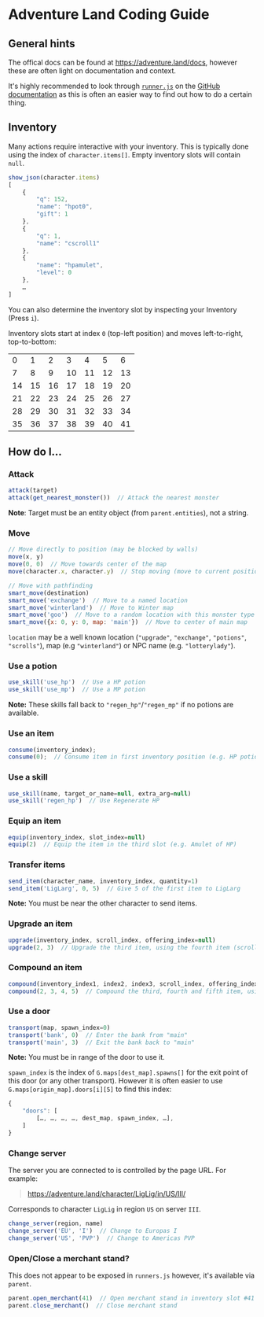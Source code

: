 # Adventure Land Coding Guide

## General hints

The offical docs can be found at <https://adventure.land/docs>, however these are often light on documentation and context.

It's highly recommended to look through [`runner.js`](https://github.com/kaansoral/adventureland/blob/master/runner_functions.js) on the [GitHub documentation](https://github.com/kaansoral/adventureland) as this is often an easier way to find out how to do a certain thing.

## Inventory

Many actions require interactive with your inventory. This is typically done using the index of `character.items[]`. Empty inventory slots will contain `null`.

```javascript
show_json(character.items)
[
	{
		"q": 152,
		"name": "hpot0",
		"gift": 1
	},
	{
		"q": 1,
		"name": "cscroll1"
	},
	{
		"name": "hpamulet",
		"level": 0
	},
	…
]
```

You can also determine the inventory slot by inspecting your Inventory (Press `i`).

Inventory slots start at index `0` (top-left position) and moves left-to-right, top-to-bottom:

|  |  |  |  |  |  |  |
|--|--|--|--|--|--|--|
| 0| 1| 2| 3| 4| 5| 6|
| 7| 8| 9|10|11|12|13|
|14|15|16|17|18|19|20|
|21|22|23|24|25|26|27|
|28|29|30|31|32|33|34|
|35|36|37|38|39|40|41|


## How do I...

### Attack

```javascript
attack(target)
attack(get_nearest_monster())  // Attack the nearest monster
```

**Note**: Target must be an entity object (from `parent.entities`), not a string.

### Move

```javascript
// Move directly to position (may be blocked by walls)
move(x, y)
move(0, 0)  // Move towards center of the map
move(character.x, character.y)  // Stop moving (move to current position)

// Move with pathfinding
smart_move(destination)
smart_move('exchange')  // Move to a named location
smart_move('winterland')  // Move to Winter map
smart_move('goo')  // Move to a random location with this monster type
smart_move({x: 0, y: 0, map: 'main'})  // Move to center of main map
```

`location` may be a well known location (`"upgrade"`, `"exchange"`, `"potions"`, `"scrolls"`), map (e.g `"winterland"`) or NPC name (e.g. `"lotterylady"`).

### Use a potion

```javascript
use_skill('use_hp')  // Use a HP potion
use_skill('use_mp')  // Use a MP potion
```

**Note:** These skills fall back to `"regen_hp"`/`"regen_mp"` if no potions are available.

### Use an item

```javascript
consume(inventory_index);
consume(0);  // Consume item in first inventory position (e.g. HP potion)
```

### Use a skill

```javascript
use_skill(name, target_or_name=null, extra_arg=null)
use_skill('regen_hp')  // Use Regenerate HP
```

### Equip an item

```javascript
equip(inventory_index, slot_index=null)
equip(2)  // Equip the item in the third slot (e.g. Amulet of HP)
```

### Transfer items

```javascript
send_item(character_name, inventory_index, quantity=1)
send_item('LigLarg', 0, 5)  // Give 5 of the first item to LigLarg
```

**Note:** You must be near the other character to send items.

### Upgrade an item

```javascript
upgrade(inventory_index, scroll_index, offering_index=null)
upgrade(2, 3)  // Upgrade the third item, using the fourth item (scroll)
```

### Compound an item

```javascript
compound(inventory_index1, index2, index3, scroll_index, offering_index=null)
compound(2, 3, 4, 5)  // Compound the third, fourth and fifth item, using the sixth item (cscroll)
```

### Use a door

```javascript
transport(map, spawn_index=0)
transport('bank', 0)  // Enter the bank from "main"
transport('main', 3)  // Exit the bank back to "main"
```

**Note:** You must be in range of the door to use it.

`spawn_index` is the index of `G.maps[dest_map].spawns[]` for the exit point of this door (or any other transport). However it is often easier to use `G.maps[origin_map].doors[i][5]` to find this index:

```javascript
{
	"doors": [
		[…, …, …, …, dest_map, spawn_index, …],
	]
}
```

### Change server

The server you are connected to is controlled by the page URL. For example:

> https://adventure.land/character/LigLig/in/US/III/

Corresponds to character `LigLig` in region `US` on server `III`.

```javascript
change_server(region, name)
change_server('EU', 'I')  // Change to Europas I
change_server('US', 'PVP')  // Change to Americas PVP
```

### Open/Close a merchant stand?

This does not appear to be exposed in `runners.js` however, it's available via `parent`.

```javascript
parent.open_merchant(41)  // Open merchant stand in inventory slot #41
parent.close_merchant()  // Close merchant stand
```
